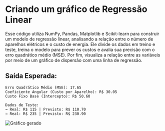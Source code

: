 # Criando um gráfico de Regressão Linear
Esse código utiliza NumPy, Pandas, Matplotlib e Scikit-learn para construir um modelo de regressão linear, analisando a relação entre o número de aparelhos elétricos e o custo de energia. Ele divide os dados em treino e teste, treina o modelo para prever os custos e avalia sua precisão com o erro quadrático médio (MSE). Por fim, visualiza a relação entre as variáveis por meio de um gráfico de dispersão com uma linha de regressão.


## Saída Esperada:

`````text
Erro Quadrático Médio (MSE): 17.65
Coeficiente Angular (Custo por Aparelho): R$ 30.05
Custo Fixo Base (Intercepto): R$ 50.60

Dados de Teste:
→ Real: R$ 115 | Previsto: R$ 110.70
→ Real: R$ 235 | Previsto: R$ 230.90
``````

![Gráfico gerado](../../imagens/grafico3.png)

